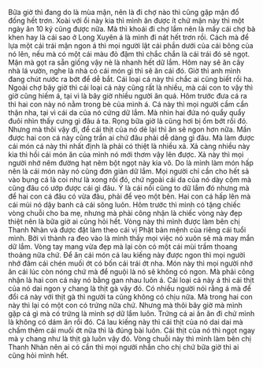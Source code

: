 Bữa giờ thì đang do là mùa mận, nên là đi chợ nào thì cũng gặp mận đổ đống hết trơn. Xoài với ổi này kia thì mình ăn được ít chứ mận này thì một ngày ăn 10 ký cũng được nữa. Mà thì khoái đi chợ lắm nên là mấy cái chợ bà khen hay là cái sao ở Long Xuyên á là mình đi nát hết trơn rồi. Cách mà để lựa một cái trái mận ngon á thì mọi người lật cái phần dưới của cái bông của nó lên, nếu mà có một cái màu đỏ đậm thì chắc chắn là cái trái đó sẽ ngọt. Mận mà gọt ra sẵn giống vậy nè là nhanh hết dữ lắm. Hôm nay sẽ ăn cây nhà lá vườn, nghe là nhà có cái món gì thì sẽ ăn cái đó. Giờ thì anh mình đang chút nước ra bớt để dễ bắt. Cái loại cá này thì chắc ai cũng biết rồi ha. Ngoài chợ bây giờ thì cái loại cá này cũng rất là nhiều, mà cái con to vậy thì giờ cũng hiếm á, tại vì là bây giờ nhiều người ăn quá. Hôm trước đưa cá ra thì hai con này nó nằm trong bè của mình á. Cá này thì mọi người cầm cẩn thận nha, tại vì cái da của nó cứng dữ lắm. Mà nhìn hai đứa nó quẩy quẩy đuôi nhìn thấy cưng gì đâu á ta. Rọng bữa giờ là cũng hơi bị ốm bớt rồi đó. Nhưng mà thôi vậy đi, để cái thịt của nó dẻ lại thì ăn sẽ ngon hơn nữa. Mần được hai con cá này cũng trần ai chứ đâu phải dễ dàng gì đâu. Mà làm được cái món cá này thì nhất định là phải có thiệt là nhiều xả. Xả càng nhiều này kia thì hồi cái món ăn của mình nó mới thơm vậy lên được. Xả này thì mọi người nhớ nêm đường hạt nêm bột ngọt này kia vô. Do là mình làm món hấp nên là cái món này nó cũng đơn giản dữ lắm. Mọi người chỉ cần cho hết sả vào bụng cá là coi như là xong rồi đó, chứ ngoài cái da của nó dày cộm mà cũng đâu có ướp được cái gì đâu. Ý là cái nồi cũng to dữ lắm đó nhưng mà để hai con cá đâu có vừa đâu, phải để vẹo một bên. Hai con cá hấp lên mà cái mùi nó dậy banh cả cái sông luôn. Hôm trước thì mình có tặng chiếc vòng chuỗi cho ba mẹ, nhưng mà phải công nhận là chiếc vòng này đẹp thiệt nên là bữa giờ ai cũng hỏi hết. Vòng này thì mình được làm bên chị Thanh Nhàn và được đặt làm theo cái vị Phật bản mệnh của riêng cái tuổi mình. Bởi vì thành ra đeo vào là mình thấy mọi việc nó xuôn sẻ mà may mắn dữ lắm. Vòng tay mang vừa đẹp mà lại còn có một cái mùi trầm thoang thoảng nữa chứ. Để ăn cái món cá lau kiếng này được ngon thì mọi người nhớ đâm cái chén muối ớt có bốn cái trái ớt nha. Món này thì mọi người nhớ ăn cái lúc còn nóng chứ mà để nguội là nó sẽ không có ngon. Mà phải công nhận là hai con cá này nó bằng gan nhau luôn á. Cái loại cá này á thì cái thịt của nó dai ngon y chang là thịt gà vậy đó. Có nhiều người nói rằng á mà để đổi cá này với thịt gà thì người ta cũng không có chịu nữa. Mà trong hai con này thì lại có một con có trứng nữa chứ. Nhưng mà thôi bây giờ mà mình gặp cá gì mà có trứng là mình sợ dữ lắm luôn. Trứng cá ai ăn ăn đi chứ mình là không có dám ăn rồi đó. Cá lau kiếng này thì cái thịt của nó dai dai mà chấm thêm cái muối ớt nữa thì là đúng bài luôn. Cái thịt của nó thì ngọt ngay mà y chang như là thịt gà luôn vậy đó. Vòng chuỗi này thì mình làm bên chị Thanh Nhàn nên ai có cần thì mọi người nhắn cho chị chứ bữa giờ thì ai cũng hỏi mình hết.